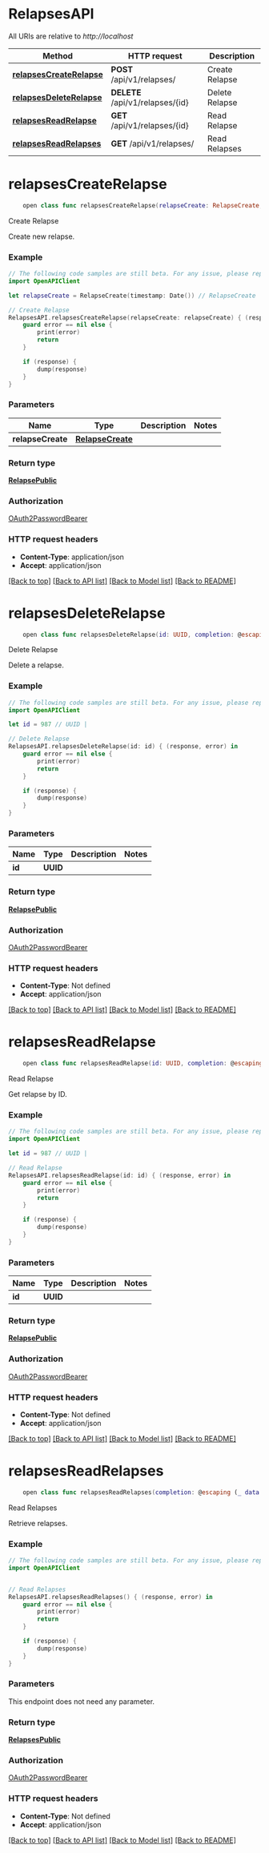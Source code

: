 # RelapsesAPI

All URIs are relative to *http://localhost*

Method | HTTP request | Description
------------- | ------------- | -------------
[**relapsesCreateRelapse**](RelapsesAPI.md#relapsescreaterelapse) | **POST** /api/v1/relapses/ | Create Relapse
[**relapsesDeleteRelapse**](RelapsesAPI.md#relapsesdeleterelapse) | **DELETE** /api/v1/relapses/{id} | Delete Relapse
[**relapsesReadRelapse**](RelapsesAPI.md#relapsesreadrelapse) | **GET** /api/v1/relapses/{id} | Read Relapse
[**relapsesReadRelapses**](RelapsesAPI.md#relapsesreadrelapses) | **GET** /api/v1/relapses/ | Read Relapses


# **relapsesCreateRelapse**
```swift
    open class func relapsesCreateRelapse(relapseCreate: RelapseCreate, completion: @escaping (_ data: RelapsePublic?, _ error: Error?) -> Void)
```

Create Relapse

Create new relapse.

### Example
```swift
// The following code samples are still beta. For any issue, please report via http://github.com/OpenAPITools/openapi-generator/issues/new
import OpenAPIClient

let relapseCreate = RelapseCreate(timestamp: Date()) // RelapseCreate | 

// Create Relapse
RelapsesAPI.relapsesCreateRelapse(relapseCreate: relapseCreate) { (response, error) in
    guard error == nil else {
        print(error)
        return
    }

    if (response) {
        dump(response)
    }
}
```

### Parameters

Name | Type | Description  | Notes
------------- | ------------- | ------------- | -------------
 **relapseCreate** | [**RelapseCreate**](RelapseCreate.md) |  | 

### Return type

[**RelapsePublic**](RelapsePublic.md)

### Authorization

[OAuth2PasswordBearer](../README.md#OAuth2PasswordBearer)

### HTTP request headers

 - **Content-Type**: application/json
 - **Accept**: application/json

[[Back to top]](#) [[Back to API list]](../README.md#documentation-for-api-endpoints) [[Back to Model list]](../README.md#documentation-for-models) [[Back to README]](../README.md)

# **relapsesDeleteRelapse**
```swift
    open class func relapsesDeleteRelapse(id: UUID, completion: @escaping (_ data: RelapsePublic?, _ error: Error?) -> Void)
```

Delete Relapse

Delete a relapse.

### Example
```swift
// The following code samples are still beta. For any issue, please report via http://github.com/OpenAPITools/openapi-generator/issues/new
import OpenAPIClient

let id = 987 // UUID | 

// Delete Relapse
RelapsesAPI.relapsesDeleteRelapse(id: id) { (response, error) in
    guard error == nil else {
        print(error)
        return
    }

    if (response) {
        dump(response)
    }
}
```

### Parameters

Name | Type | Description  | Notes
------------- | ------------- | ------------- | -------------
 **id** | **UUID** |  | 

### Return type

[**RelapsePublic**](RelapsePublic.md)

### Authorization

[OAuth2PasswordBearer](../README.md#OAuth2PasswordBearer)

### HTTP request headers

 - **Content-Type**: Not defined
 - **Accept**: application/json

[[Back to top]](#) [[Back to API list]](../README.md#documentation-for-api-endpoints) [[Back to Model list]](../README.md#documentation-for-models) [[Back to README]](../README.md)

# **relapsesReadRelapse**
```swift
    open class func relapsesReadRelapse(id: UUID, completion: @escaping (_ data: RelapsePublic?, _ error: Error?) -> Void)
```

Read Relapse

Get relapse by ID.

### Example
```swift
// The following code samples are still beta. For any issue, please report via http://github.com/OpenAPITools/openapi-generator/issues/new
import OpenAPIClient

let id = 987 // UUID | 

// Read Relapse
RelapsesAPI.relapsesReadRelapse(id: id) { (response, error) in
    guard error == nil else {
        print(error)
        return
    }

    if (response) {
        dump(response)
    }
}
```

### Parameters

Name | Type | Description  | Notes
------------- | ------------- | ------------- | -------------
 **id** | **UUID** |  | 

### Return type

[**RelapsePublic**](RelapsePublic.md)

### Authorization

[OAuth2PasswordBearer](../README.md#OAuth2PasswordBearer)

### HTTP request headers

 - **Content-Type**: Not defined
 - **Accept**: application/json

[[Back to top]](#) [[Back to API list]](../README.md#documentation-for-api-endpoints) [[Back to Model list]](../README.md#documentation-for-models) [[Back to README]](../README.md)

# **relapsesReadRelapses**
```swift
    open class func relapsesReadRelapses(completion: @escaping (_ data: RelapsesPublic?, _ error: Error?) -> Void)
```

Read Relapses

Retrieve relapses.

### Example
```swift
// The following code samples are still beta. For any issue, please report via http://github.com/OpenAPITools/openapi-generator/issues/new
import OpenAPIClient


// Read Relapses
RelapsesAPI.relapsesReadRelapses() { (response, error) in
    guard error == nil else {
        print(error)
        return
    }

    if (response) {
        dump(response)
    }
}
```

### Parameters
This endpoint does not need any parameter.

### Return type

[**RelapsesPublic**](RelapsesPublic.md)

### Authorization

[OAuth2PasswordBearer](../README.md#OAuth2PasswordBearer)

### HTTP request headers

 - **Content-Type**: Not defined
 - **Accept**: application/json

[[Back to top]](#) [[Back to API list]](../README.md#documentation-for-api-endpoints) [[Back to Model list]](../README.md#documentation-for-models) [[Back to README]](../README.md)

